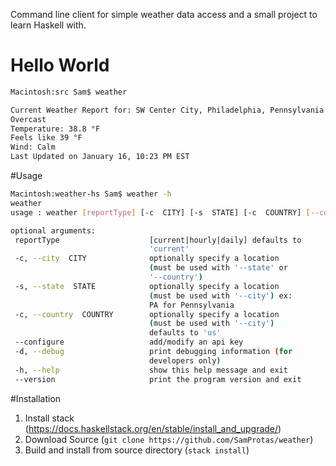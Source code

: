 Command line client for simple weather data access and a small project to learn Haskell with.

# Hello World
```bash
Macintosh:src Sam$ weather

Current Weather Report for: SW Center City, Philadelphia, Pennsylvania
Overcast
Temperature: 38.8 °F
Feels like 39 °F
Wind: Calm
Last Updated on January 16, 10:23 PM EST
```


#Usage
```bash
Macintosh:weather-hs Sam$ weather -h
weather
usage : weather [reportType] [-c  CITY] [-s  STATE] [-c  COUNTRY] [--configure] [-d] [-h] [--version]

optional arguments:
 reportType                    [current|hourly|daily] defaults to
                               'current'
 -c, --city  CITY              optionally specify a location
                               (must be used with '--state' or
                               '--country')
 -s, --state  STATE            optionally specify a location
                               (must be used with '--city') ex:
                               PA for Pennsylvania
 -c, --country  COUNTRY        optionally specify a location
                               (must be used with '--city')
                               defaults to 'us'
 --configure                   add/modify an api key
 -d, --debug                   print debugging information (for
                               developers only)
 -h, --help                    show this help message and exit
 --version                     print the program version and exit
```

#Installation

1. Install stack (https://docs.haskellstack.org/en/stable/install_and_upgrade/)
2. Download Source (`git clone https://github.com/SamProtas/weather`)
3. Build and install from source directory (`stack install`)
